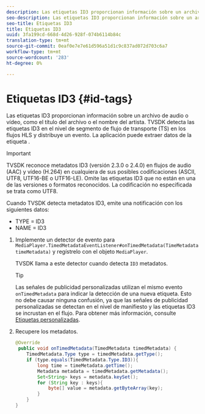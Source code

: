 ```yaml
---
description: Las etiquetas ID3 proporcionan información sobre un archivo de audio o vídeo, como el título del archivo o el nombre del artista. TVSDK detecta las etiquetas ID3 en el nivel de segmento de flujo de transporte (TS) en los flujos HLS y distribuye un evento. La aplicación puede extraer datos de la etiqueta .
seo-description: Las etiquetas ID3 proporcionan información sobre un archivo de audio o vídeo, como el título del archivo o el nombre del artista. TVSDK detecta las etiquetas ID3 en el nivel de segmento de flujo de transporte (TS) en los flujos HLS y distribuye un evento. La aplicación puede extraer datos de la etiqueta .
seo-title: Etiquetas ID3
title: Etiquetas ID3
uuid: 3fa199cd-668d-4d26-928f-074b6114b84c
translation-type: tm+mt
source-git-commit: 0eaf0e7e7e61d596a51d1c9c837ad072d703c6a7
workflow-type: tm+mt
source-wordcount: '283'
ht-degree: 0%

---
```



# Etiquetas ID3 {#id-tags}

Las etiquetas ID3 proporcionan información sobre un archivo de audio o vídeo, como el título del archivo o el nombre del artista. TVSDK detecta las etiquetas ID3 en el nivel de segmento de flujo de transporte (TS) en los flujos HLS y distribuye un evento. La aplicación puede extraer datos de la etiqueta .

>[!IMPORTANT]
>
>TVSDK reconoce metadatos ID3 (versión 2.3.0 o 2.4.0) en flujos de audio (AAC) y vídeo (H.264) en cualquiera de sus posibles codificaciones (ASCII, UTF8, UTF16-BE o UTF16-LE). Omite las etiquetas ID3 que no están en una de las versiones o formatos reconocidos. La codificación no especificada se trata como UTF8.

Cuando TVSDK detecta metadatos ID3, emite una notificación con los siguientes datos:

* TYPE = ID3
* NAME = ID3

1. Implemente un detector de evento para `MediaPlayer.TimedMetadataEventListener#onTimedMetadata(TimeMetadata timeMetadata)` y regístrelo con el objeto `MediaPlayer`.

   TVSDK llama a este detector cuando detecta `ID3` metadatos.

   >[!TIP]
   >
   >Las señales de publicidad personalizadas utilizan el mismo evento `onTimedMetadata` para indicar la detección de una nueva etiqueta. Esto no debe causar ninguna confusión, ya que las señales de publicidad personalizadas se detectan en el nivel de manifiesto y las etiquetas ID3 se incrustan en el flujo. Para obtener más información, consulte [Etiquetas personalizadas](../../tvsdk-2.7-for-android/ad-insertion/custom-tags-configure/c-psdk-android-2.7-custom-tags-configure.md).


1. Recupere los metadatos.

   ```java
   @Override 
    public void onTimedMetadata(TimedMetadata timedMetadata) { 
       TimedMetadata.Type type = timedMetadata.getType(); 
       if (type.equals(TimedMetadata.Type.ID3)){ 
           long time = timeMetadata.getTime(); 
           Metadata metadata = timedMetadata.getMetadata(); 
           Set<String> keys = metadata.keySet(); 
           for (String key : keys){ 
               byte[] value = metadata.getByteArray(key); 
           } 
       } 
   }
   ```

